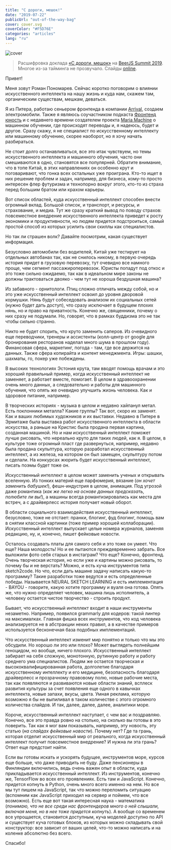 ```yaml
---
title: "С дороги, мешок!"
date: "2019-07-22"
publicUrl: "out-of-the-way-bag"
cover: cover.svg
coverColor: "#F5D76E"
categories: "articles"
lang: "ru"
---
```


![cover](./roman.jpg)

> Расшифровка доклада [«С дороги, мешок»](https://twitter.com/BeerJSSummit/status/1145003684427980800) на [BeerJS Summit 2019](https://beerjssummit.com/). Многое из-за тайминга не прозвучало. Слайды [online](https://www.icloud.com/keynote/0CQ9RP5sYAX672pk5-T4f2lig#from-the-road-meshok).

Привет!

Меня зовут Роман Пономарев. Сейчас коротко поговорим о влиянии искусственного интеллекта на нашу жизнь и куда нам, скажем там, органическим существам, мешкам, деваться.

Я из Питера, работаю сеньером фронтенда в компании [Arrival](https://arrival.com/), создаем электромобили. Также я являюсь соучастником подкаста [Фронтенд юность](https://youknow.st/) и с недавнего времени создателем проекта [Maria Machine](https://mariamachine.io) о машинном обучении, где происходят переводы и, я надеюсь, будет и другое. Сразу скажу, я не специалист по искусственному интеллекту или машинному обучению, скорее наоборот, но я хочу начать разбираться.

Не стоит долго останавливаться, все это итак чувствуем, но темы искусственного интеллекта и машинного обучения, часто они смешиваются в одно, становятся все популярней. Обратите внимание, что в топе Китай, в этих направлениях он особенно крут и поговаривают, что гонка всех остальных уже проиграна. Кто-то ищет в них решение проблем и задач, например, для бизнеса, кому-то просто интересен флер футуризма и технопорно вокруг этого, кто-то из страха перед большим братом или крахом карьеры.

Вот список областей, куда искусственный интеллект способен внести огромный вклад. Большой список, и транспорт, и ресурсы, и страхование, и медиа. Тут же сразу краткий вывод по поводу страхов: повсеместное внедрение искусственного интеллекта приведет к росту экономики и продуктивности, но людям придется подстроиться, самый простой способ из которых усилить свои скиллы как специалистов.

Но так ли страшен волк? Давайте посмотрим, какая существует информация.

Безусловно автомобили без водителей, Китай уже тестирует на отдельных автобанах так, как не снилось никому, в первую очередь история придет в грузовую перевозку, тут очевидно все намного проще, чем сегмент пассажироперевозок. Юристы попадут под откос и это тоже сильно ожидаемо, так как в идеальном мире законы не должны трактоваться двояко - чем тут не хороша бездушная машина?

Из забавного - орнитологи. Птиц сложно отличать между собой, но и это уже искусственный интеллект освоил до уровня дворовой кормушки. Нянь будут собеседовать анализом их социальных сетей (нужно будет дать доступ), что сразу исключает в будущем плохих нянь, но и право на приватность. Конечно же, священники, почему о них сразу не подумали. Но, говорят, что в рамках буддизма это не так чтобы сильно странно.

Никто не будет спорить, что круто заменить саперов. Из очевидного еще переводчики, тренеры и ассистенты (колл-центр от google для бронирования ресторанов наделал много шума в прошлом году). Финансовая сфера, маркетинг, погода - там, где все держится на данных. Также сфера копирайта и контент менеджмента. Игры: шашки, шахматы, го, покер уже побеждены.

В высоких технологиях Эстония крута, там вводят помощь врачам и это хороший правильный пример, когда искусственный интеллект не заменяет, а работает вместе, помогает. В целом в здравоохранении очень много данных, а следовательно и работы для машинного обучения, что опять же очевидно улучшить жизнь человека. Как и здоровое питание, например.

В творческих историях - музыка в целом и недавно хайпанул метал. Есть поклонники металла? Какие группы? Так вот, скоро их заменят. Как и ваших любимых художников и их выставки. Недавно в Питере в Эрмитаже была выставка работ искусственного интеллекта в области искусства, а раньше на Кристис была продана первая картина, созданная машиной. Но и нам искусственный интеллект поможет лучше рисовать, что нереально круто для таких людей, как я. В целом, в культуре тоже огромный пласт где развернуться, например, недавно была продана скульптура, которую разработал искусственный интеллект, а из железа, на котором он был замещен, скульптуру потом и сделали. На конкурсах жюрить будет искусственный интеллект, писать поэмы будет тоже он.

Искусственный интеллект в целом может заменить ученых и открывать вселенную. Из тонких материй еще парфюмерия, вязание (*он хочет заменить бабушек!*), фешн-индустрия в целом, анимация. Под угрозой даже романтика (*как же легко на основе данных предсказать, полюбите ли вы!*), а машины всегда романтизировались как места для встреч, а с драйверлесс история получает новый оборот.

В области социального взаимодействия искусственный интеллект, безусловно, тоже не отстает: пранки, блогинг, фуд блогинг, помощь вам в снятии классной картинки (тоже пример хорошей коллаборации). Искусственный интеллект выпускает целые номера журналов, заменяя редакцию, ну, и, конечно, пишет фейковые новости.

Осталось создавать платы для самого себя и это тоже он умеет. Что еще? Наша молодость! Но и ее пытаются преждевременно забрать. Все выложили фото себя старых в инстаграм? Что еще? Конечно, фронтенд. Очень творческая история, но если уже и картины можно рисовать, то почему бы и не верстать? Можно, и есть куча инструментов типа sketch2code. Но что, если дать машине задачу написать какую-то программу? Такие разработки тоже ведутся и есть определенные победы. Называется NEURAL SKETCH LEARNING и есть имплементация - BAYOU - говорите, какую хотите программу и вуаля она готова. Опять же, что нужно определяет человек, машина лишь исполнитель, а человеку остается чистое творчество - строить продукт.

Бывает, что искусственный интеллект входит в наши инструменты незаметно. Например, появился grammarly для кодеров: такой линтер на максималках. Главная фишка всех инструментов, что код человека анализируется не в абстракции неких правил, а в качестве примеров используется бесконечная база подобных имплементаций.

Что искусственный интеллект изменит мир понятно и только что мы это обсудили. Но хорошо ли это или плохо? Может выглядеть полнейшим геноцидом, но вообще, ничего плохого. Искусственный интеллект забирает на себя сложную, монотонную, рутинную работу и работу среднего ума специалистов. Людям же остается творческая и высококвалифицированная работа, долголетие благодаря искусственному интеллекту и его медицине, безопасность благодаря драйверлесс и прозрачному правовому полю, новые рабочие места, так как появляются и развиваются новые области знаний, всплеск развития культуры за счет появления еще одного в кавычках интеллекта, новые запахи, вкусы, цвета. Умная реклама, которую возможно я бы не выпиливал в таком количестве с этого огромного количества слайдов. И так, далее, далее, далее, аналитики море.

Короче, искусственный интеллект наступает, с чем вас и поздравляю. Конечно, все это правда ровно на столько, на сколько вы готовы в это поверить. Так как я мог вам показывать, например, эту новость, эту статью (*на слайдах фейковые новости*). Почему нет? Где та грань, которая отделит искусственный мир от реального, когда искусственный интеллект получит повсеместное внедрение? И нужна ли эта грань? Ответ еще предстоит найти.

Если вы готовы искать и ускорять будущее, инструментов море, курсов еще больше, что даже приводить не буду. Даже пенсионеры в Финляндии включились, ведь очень важен опыт в области, куда прикладывается искусственный интеллект. Из инструментов, конечно же, TensorFlow во всех его проявлениях. Есть там и JavaScript. Конечно, придется копнуть в Python, очень много всего именно на нем. Но все мы тут пишем на JavaScript, так что можно переломить ситуацию (вспомним как JavaScript приходил на сервер и поймем, что все возможно). Есть еще вот такая интересная наука - математика (*понимаю, что не все среди нас фронтендеров много о ней слышали, включая меня, но в нее тоже придется копнуть*). А вообще со временем все упрощается, становится доступным, куча моделей доступно по API и существует куча готовых блоков, из которых можно складывать свой конструктор: все зависит от ваших целей, что-то можно написать и на коленке абсолютно без всего.

Спасибо!
